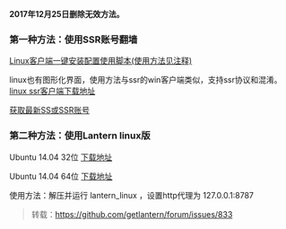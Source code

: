 **2017年12月25日删除无效方法。**

### 第一种方法：使用SSR账号翻墙

[Linux客户端一键安装配置使用脚本(使用方法见注释)](https://github.com/the0demiurge/CharlesScripts/blob/master/charles/bin/ssr)

linux也有图形化界面，使用方法与ssr的win客户端类似，支持ssr协议和混淆。[linux ssr客户端下载地址](https://github.com/erguotou520/electron-ssr/releases)

[获取最新SS或SSR账号](https://github.com/Alvin9999/new-pac/wiki/ss%E5%85%8D%E8%B4%B9%E8%B4%A6%E5%8F%B7)
 

### 第二种方法：使用Lantern linux版

Ubuntu 14.04 32位 [下载地址](https://raw.githubusercontent.com/getlantern/lantern-binaries/master/lantern-installer-32-bit.deb)

Ubuntu 14.04 64位 [下载地址](https://raw.githubusercontent.com/getlantern/lantern-binaries/master/lantern-installer-64-bit.deb)

使用方法：解压并运行 lantern_linux ，设置http代理为 127.0.0.1:8787

> 转载：https://github.com/getlantern/forum/issues/833
